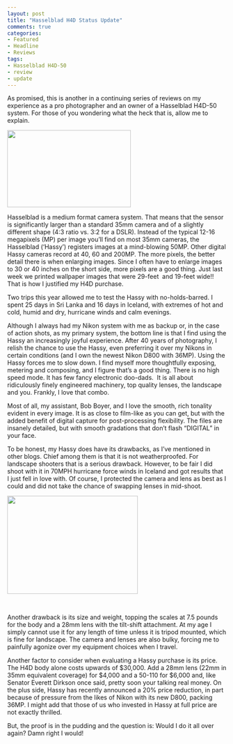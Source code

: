 ```yaml
---
layout: post
title: "Hasselblad H4D Status Update"
comments: true
categories:
- Featured
- Headline
- Reviews
tags:
- Hasselblad H4D-50
- review
- update
---
```

As promised, this is another in a continuing series of reviews on my experience as a pro photographer and an owner of a Hasselblad H4D-50 system. For those of you wondering what the heck that is, allow me to explain.

<a href="http://blog.lesterpickerphoto.com/wp-content/uploads/2012/08/images.jpeg"><img class="size-full wp-image-2304" title="images" src="http://blog.lesterpickerphoto.com/wp-content/uploads/2012/08/images.jpeg" alt="" width="284" height="177"></a>

Hasselblad is a medium format camera system. That means that the sensor is significantly larger than a standard 35mm camera and of a slightly different shape (4:3 ratio vs. 3:2 for a DSLR). Instead of the typical 12-16 megapixels (MP) per image you’ll find on most 35mm cameras, the Hasselblad (‘Hassy’) registers images at a mind-blowing 50MP. Other digital Hassy cameras record at 40, 60 and 200MP. The more pixels, the better detail there is when enlarging images. Since I often have to enlarge images to 30 or 40 inches on the short side, more pixels are a good thing. Just last week we printed wallpaper images that were 29-feet  and 19-feet wide!! That is how I justified my H4D purchase.

Two trips this year allowed me to test the Hassy with no-holds-barred. I spent 25 days in Sri Lanka and 16 days in Iceland, with extremes of hot and cold, humid and dry, hurricane winds and calm evenings.

Although I always had my Nikon system with me as backup or, in the case of action shots, as my primary system, the bottom line is that I find using the Hassy an increasingly joyful experience. After 40 years of photography, I relish the chance to use the Hassy, even preferring it over my Nikons in certain conditions (and I own the newest Nikon D800 with 36MP). Using the Hassy forces me to slow down. I find myself more thoughtfully exposing, metering and composing, and I figure that’s a good thing. There is no high speed mode. It has few fancy electronic doo-dads.  It is all about ridiculously finely engineered machinery, top quality lenses, the landscape and you. Frankly, I love that combo.

Most of all, my assistant, Bob Boyer, and I love the smooth, rich tonality evident in every image. It is as close to film-like as you can get, but with the added benefit of digital capture for post-processing flexibility. The files are insanely detailed, but with smooth gradations that don’t flash “DIGITAL” in your face.

To be honest, my Hassy does have its drawbacks, as I’ve mentioned in other blogs. Chief among them is that it is not weatherproofed. For landscape shooters that is a serious drawback. However, to be fair I did shoot with it in 70MPH hurricane force winds in Iceland and got results that I just fell in love with. Of course, I protected the camera and lens as best as I could and did not take the chance of swapping lenses in mid-shoot.

<a href="http://blog.lesterpickerphoto.com/wp-content/uploads/2012/08/A0020169-as-Smart-Object-1.jpg"><img class="size-medium wp-image-2301" title="A0020169 as Smart Object-1" src="http://blog.lesterpickerphoto.com/wp-content/uploads/2012/08/A0020169-as-Smart-Object-1-300x225.jpg" alt="" width="300" height="225"></a>

 

Another drawback is its size and weight, topping the scales at 7.5 pounds for the body and a 28mm lens with the tilt-shift attachment. At my age I simply cannot use it for any length of time unless it is tripod mounted, which is fine for landscape. The camera and lenses are also bulky, forcing me to painfully agonize over my equipment choices when I travel.

Another factor to consider when evaluating a Hassy purchase is its price. The H4D body alone costs upwards of $30,000. Add a 28mm lens (22mm in 35mm equivalent coverage) for $4,000 and a 50-110 for $6,000 and, like Senator Everett Dirkson once said, pretty soon your talking real money. On the plus side, Hassy has recently announced a 20% price reduction, in part because of pressure from the likes of Nikon with its new D800, packing 36MP. I might add that those of us who invested in Hassy at full price are not exactly thrilled.

But, the proof is in the pudding and the question is: Would I do it all over again? Damn right I would!
